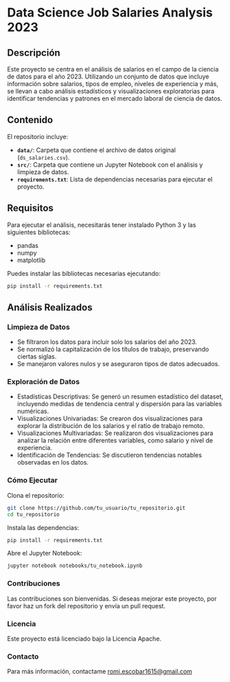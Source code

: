 # Data Science Job Salaries Analysis 2023

## Descripción
Este proyecto se centra en el análisis de salarios en el campo de la ciencia de datos para el año 2023. Utilizando un conjunto de datos que incluye información sobre salarios, tipos de empleo, niveles de experiencia y más, se llevan a cabo análisis estadísticos y visualizaciones exploratorias para identificar tendencias y patrones en el mercado laboral de ciencia de datos.

## Contenido
El repositorio incluye:
- **`data/`**: Carpeta que contiene el archivo de datos original (`ds_salaries.csv`).
- **`src/`**: Carpeta que contiene un Jupyter Notebook con el análisis y limpieza de datos.
- **`requirements.txt`**: Lista de dependencias necesarias para ejecutar el proyecto.

## Requisitos
Para ejecutar el análisis, necesitarás tener instalado Python 3 y las siguientes bibliotecas:
- pandas
- numpy
- matplotlib

Puedes instalar las bibliotecas necesarias ejecutando:

```bash
pip install -r requirements.txt
```

## Análisis Realizados
### Limpieza de Datos
* Se filtraron los datos para incluir solo los salarios del año 2023.
* Se normalizó la capitalización de los títulos de trabajo, preservando ciertas siglas.
* Se manejaron valores nulos y se aseguraron tipos de datos adecuados.

### Exploración de Datos
* Estadísticas Descriptivas: Se generó un resumen estadístico del dataset, incluyendo medidas de tendencia central y dispersión para las variables numéricas.
* Visualizaciones Univariadas: Se crearon dos visualizaciones para explorar la distribución de los salarios y el ratio de trabajo remoto.
* Visualizaciones Multivariadas: Se realizaron dos visualizaciones para analizar la relación entre diferentes variables, como salario y nivel de experiencia.
* Identificación de Tendencias: Se discutieron tendencias notables observadas en los datos.

### Cómo Ejecutar
Clona el repositorio:
```bash
git clone https://github.com/tu_usuario/tu_repositorio.git
cd tu_repositorio
```
Instala las dependencias:
```bash
pip install -r requirements.txt
```
Abre el Jupyter Notebook:
```bash
jupyter notebook notebooks/tu_notebook.ipynb
```

### Contribuciones
Las contribuciones son bienvenidas. Si deseas mejorar este proyecto, por favor haz un fork del repositorio y envía un pull request.

### Licencia
Este proyecto está licenciado bajo la Licencia Apache.

### Contacto
Para más información, contactame romi.escobar1615@gmail.com
